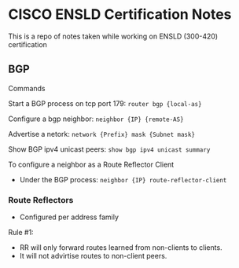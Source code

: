 # CISCO ENSLD Certification Notes
This is a repo of notes taken while working on ENSLD (300-420) certification


## BGP
Commands

Start a BGP process on tcp port 179: 
`router bgp {local-as}`

Configure a bgp neighbor:
`neighbor {IP} {remote-AS}`

Advertise a netork:
`network {Prefix} mask {Subnet mask}`

Show BGP ipv4 unicast peers:
`show bgp ipv4 unicast summary`

To configure a neighbor as a Route Reflector Client
 - Under the BGP process:
`neighbor {IP} route-reflector-client` 

### Route Reflectors
- Configured per address family

Rule #1: 
 - RR will only forward routes learned from non-clients to clients. 
 - It will not advirtise routes to non-client peers.

